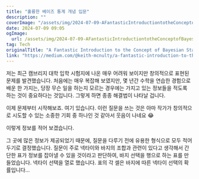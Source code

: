 ```yaml
---
title: "훌륭한 베이즈 통계 개념 입문"
description: ""
coverImage: "/assets/img/2024-07-09-AFantasticIntroductiontotheConceptofBayesianStatistics_0.png"
date: 2024-07-09 09:05
ogImage: 
  url: /assets/img/2024-07-09-AFantasticIntroductiontotheConceptofBayesianStatistics_0.png
tag: Tech
originalTitle: "A Fantastic Introduction to the Concept of Bayesian Statistics"
link: "https://medium.com/@keith-mcnulty/a-fantastic-introduction-to-the-concept-of-bayesian-statistics-6fe5351420fc"
---
```



저는 최근 캠브리지 대학 입학 시험지에 나온 매우 어려워 보이지만 창의적으로 표현된 문제를 발견했습니다. 처음에는 매우 복잡해 보였지만, 몇 년간 수학을 연습한 경험으로 배운 한 가지는, 당장 무슨 일을 하는지 모르는 경우에는 가지고 있는 정보들을 적도록 하는 것이 중요하다는 것입니다. 그렇게 하면 종종 해결법이 나타날 겁니다.

이제 문제부터 시작해보죠. 여기 있습니다. 이런 질문을 쓰는 것은 아마 작가가 창의적으로 시도할 수 있는 소중한 기회 중 하나인 것 같아서 웃음이 나네요 😂

이렇게 정보를 적어 보겠습니다.

<!-- TIL 수평 -->
<ins class="adsbygoogle"
     style="display:block"
     data-ad-client="ca-pub-4877378276818686"
     data-ad-slot="1549334788"
     data-ad-format="auto"
     data-full-width-responsive="true"></ins>
<script>
(adsbygoogle = window.adsbygoogle || []).push({});
</script>

그 곳에 많은 정보가 제공되었기 때문에, 질문을 다루기 전에 유용한 형식으로 모두 적어 두기로 결정했습니다. 질문이 주로 넥타이와 바지의 조합과 관련이 있다고 생각해서 간단한 표가 정보를 잡아낼 수 있을 것이라고 판단하여, 바지 선택을 행으로 하는 표를 만들었습니다. 넥타이 선택을 열로 했습니다. 표의 각 셀은 바지에 따른 넥타이 선택의 확률입니다...